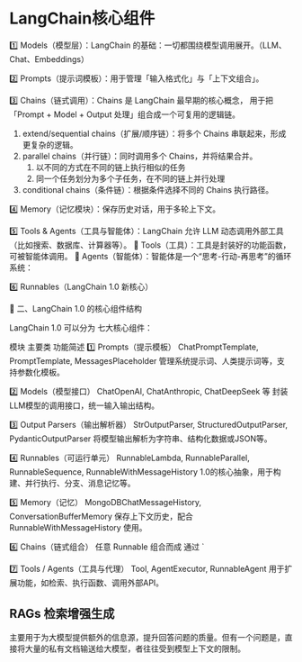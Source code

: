 # LangChain核心组件
1️⃣ Models（模型层）：LangChain 的基础：一切都围绕模型调用展开。（LLM、Chat、Embeddings）

2️⃣ Prompts（提示词模板）：用于管理「输入格式化」与「上下文组合」。

3️⃣ Chains（链式调用）：Chains 是 LangChain 最早期的核心概念， 用于把「Prompt + Model + Output 处理」组合成一个可复用的逻辑链。

1. extend/sequential chains（扩展/顺序链）：将多个 Chains 串联起来，形成更复杂的逻辑。
2. parallel chains（并行链）：同时调用多个 Chains，并将结果合并。
   1. 以不同的方式在不同的链上执行相似的任务
   2. 同一个任务划分为多个子任务，在不同的链上并行处理
3. conditional chains（条件链）：根据条件选择不同的 Chains 执行路径。

4️⃣ Memory（记忆模块）：保存历史对话，用于多轮上下文。

5️⃣ Tools & Agents（工具与智能体）：LangChain 允许 LLM 动态调用外部工具（比如搜索、数据库、计算器等）。
    🔧 Tools（工具）：工具是封装好的功能函数，可被智能体调用。
    🧠 Agents（智能体）：智能体是一个“思考-行动-再思考”的循环系统：

6️⃣ Runnables（LangChain 1.0 新核心）

🚀 二、LangChain 1.0 的核心组件结构

LangChain 1.0 可以分为 七大核心组件：

模块	主要类	功能简述
1️⃣ Prompts（提示模板）	ChatPromptTemplate, PromptTemplate, MessagesPlaceholder	管理系统提示词、人类提示词等，支持参数化模板。

2️⃣ Models（模型接口）	ChatOpenAI, ChatAnthropic, ChatDeepSeek 等	封装LLM模型的调用接口，统一输入输出结构。

3️⃣ Output Parsers（输出解析器）	StrOutputParser, StructuredOutputParser, PydanticOutputParser	将模型输出解析为字符串、结构化数据或JSON等。

4️⃣ Runnables（可运行单元）	RunnableLambda, RunnableParallel, RunnableSequence, RunnableWithMessageHistory	1.0的核心抽象，用于构建、并行执行、分支、消息记忆等。

5️⃣ Memory（记忆）	MongoDBChatMessageHistory, ConversationBufferMemory	保存上下文历史，配合 RunnableWithMessageHistory 使用。

6️⃣ Chains（链式组合）	任意 Runnable 组合而成	通过 `

7️⃣ Tools / Agents（工具与代理）	Tool, AgentExecutor, RunnableAgent	用于扩展功能，如检索、执行函数、调用外部API。

## RAGs 检索增强生成
主要用于为大模型提供额外的信息源，提升回答问题的质量。但有一个问题是，直接将大量的私有文档输送给大模型，者往往受到模型上下文的限制。
